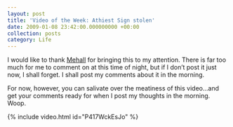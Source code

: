 ```yaml
---
layout: post
title: 'Video of the Week: Athiest Sign stolen'
date: 2009-01-08 23:42:00.000000000 +00:00
collection: posts
category: Life
---
```


I would like to thank [Mehall](http://mehalld.blogspot.com/) for bringing this to my attention. There is far too much for me to comment on at this time of night, but if I don’t post it just now, I shall forget. I shall post my comments about it in the morning.

For now, however, you can salivate over the meatiness of this video…and get your comments ready for when I post my thoughts in the morning. Woop.

{% include video.html id="P417WckEsJo" %}
